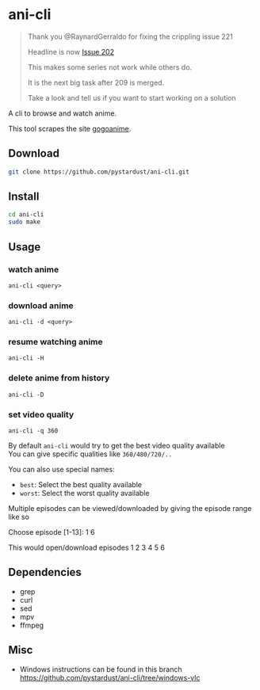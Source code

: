 # ani-cli

> Thank you @RaynardGerraldo for fixing the crippling issue 221
> 
> Headline is now [Issue 202](https://github.com/pystardust/ani-cli/issues/202)
> 
> This makes some series not work while others do.
> 
> It is the next big task after 209 is merged.
> 
> Take a look and tell us if you want to start working on a solution

A cli to browse and watch anime.

This tool scrapes the site [gogoanime](https://gogoanime.pe).

## Download

```bash
git clone https://github.com/pystardust/ani-cli.git
```

## Install

```bash
cd ani-cli
sudo make
```

## Usage

  ### watch anime
  ``ani-cli <query>``

  ### download anime
  ``ani-cli -d <query>``

  ### resume watching anime
  ``ani-cli -H``

  ### delete anime from history
  ``ani-cli -D``

  ### set video quality
  ``ani-cli -q 360``

By default `ani-cli` would try to get the best video quality available  
You can give specific qualities like `360/480/720/..`

You can also use special names:

* `best`: Select the best quality available
* `worst`: Select the worst quality available

Multiple episodes can be viewed/downloaded by giving the episode range like so

  Choose episode [1-13]: 1 6

This would open/download episodes 1 2 3 4 5 6

## Dependencies

* grep
* curl
* sed
* mpv
* ffmpeg

## Misc

- Windows instructions can be found in this branch https://github.com/pystardust/ani-cli/tree/windows-vlc
